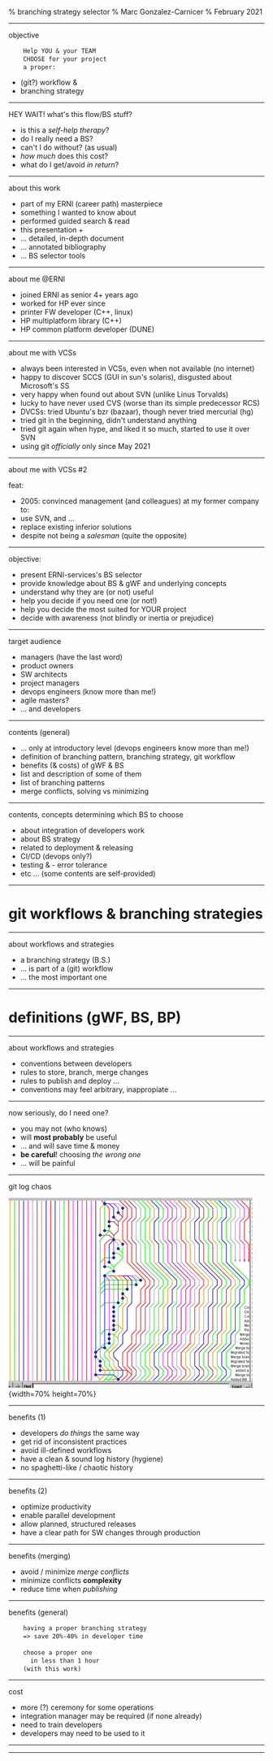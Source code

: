 % branching strategy selector
% Marc Gonzalez-Carnicer
% February 2021

---

objective

```
    Help YOU & your TEAM
    CHOOSE for your project
    a proper:
```

- (git?) workflow &
- branching strategy


---

HEY WAIT! what's this flow/BS stuff?

- is this a *self-help therapy*?
- do I really need a BS?
- can't I do without? (as usual)
- *how much* does this cost?
- what do I get/avoid *in return*?


---

about this work

- part of my ERNI (career path) masterpiece
- something I wanted to know about
- performed guided search & read
- this presentation +
- ... detailed, in-depth document
- ... annotated bibliography
- ... BS selector tools

---


about me @ERNI

- joined ERNI as senior 4+ years ago
- worked for HP ever since
- printer FW developer (C++, linux)
- HP multiplatform library (C++)
- HP common platform developer (DUNE)


---

about me with VCSs

- always been interested in VCSs, even when not available (no internet)
- happy to discover SCCS (GUI in sun's solaris), disgusted about Microsoft's SS
- very happy when found out about SVN (unlike Linus Torvalds)
- lucky to have never used CVS (worse than its simple predecessor RCS)
- DVCSs: tried Ubuntu's bzr (bazaar), though never tried mercurial (hg)
- tried git in the beginning, didn't understand anything
- tried git again when hype, and liked it so much, started to use it over SVN
- using git *officially* only since May 2021


---

about me with VCSs #2

feat:

- 2005: convinced management (and colleagues) at my former company to:
- use SVN, and ...
- replace existing inferior solutions
- despite not being a _salesman_ (quite the opposite)


---

objective:

- present ERNI-services's BS selector
- provide knowledge about BS & gWF and underlying concepts
- understand why they are (or not) useful
- help you decide if you need one (or not!)
- help you decide the most suited for YOUR project
- decide with awareness (not blindly or inertia or prejudice)


---

target audience

- managers (have the last word)
- product owners
- SW architects
- project managers
- devops engineers (know more than me!)
- agile masters?
- ... and developers


---

contents (general)

- ... only at introductory level (devops engineers know more than me!)
- definition of branching pattern, branching strategy, git workflow
- benefits (& costs) of gWF & BS
- list and description of some of them
- list of branching patterns
- merge conflicts, solving vs minimizing


---

contents, concepts determining which BS to choose

- about integration of developers work
- about BS strategy
- related to deployment & releasing
- CI/CD (devops only?)
- testing & - error tolerance
- etc ... (some contents are self-provided)


---

# git workflows & branching strategies

---

about workflows and strategies

* a branching strategy (B.S.)
* ... is part of a (git) workflow
* ... the most important one


---

# definitions (gWF, BS, BP)

---

about workflows and strategies

* conventions between developers
* rules to store, branch, merge changes
* rules to publish and deploy ...
* conventions may feel arbitrary, inappropiate ...


---

now seriously, do I need one?

* you may not (who knows)
* will **most probably** be useful
* ... and will save time & money
* **be careful**! choosing *the wrong one*
* ... will be painful


---

git log chaos

![](images/messyLog0.gif){width=70% height=70%}


---

benefits (1)

- developers *do things* the same way
- get rid of inconsistent practices
- avoid ill-defined workflows
- have a clean & sound log history (hygiene)
- no spaghetti-like / chaotic history


---

benefits (2)

- optimize productivity
- enable parallel development
- allow planned, structured releases
- have a clear path for SW changes through production


---

benefits (merging)

- avoid / minimize *merge conflicts*
- minimize conflicts **complexity**
- reduce time when *publishing*


---

benefits (general)

```
    having a proper branching strategy
    => save 20%-40% in developer time

    choose a proper one
      in less than 1 hour
    (with this work)
```

---


cost

* more (?) ceremony for some operations
* integration manager may be required (if none already)
* need to train developers
* developers may need to be used to it


---

---

